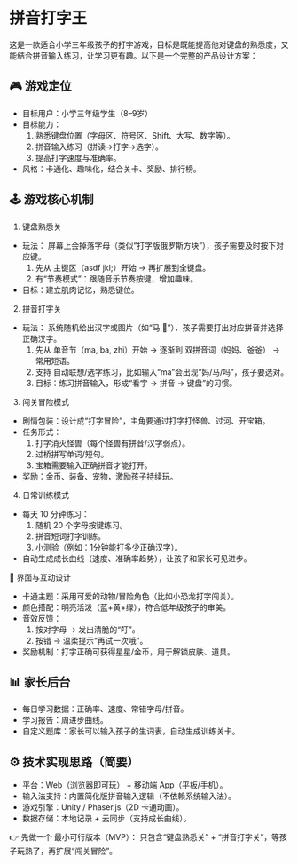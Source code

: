 # 拼音打字王

这是一款适合小学三年级孩子的打字游戏，目标是既能提高他对键盘的熟悉度，又能结合拼音输入练习，让学习更有趣。以下是一个完整的产品设计方案：

## 🎮 游戏定位

- 目标用户：小学三年级学生（8–9岁）
- 目标能力：
    1. 熟悉键盘位置（字母区、符号区、Shift、大写、数字等）。
    2. 拼音输入练习（拼读→打字→选字）。
    3. 提高打字速度与准确率。
- 风格：卡通化、趣味化，结合关卡、奖励、排行榜。

## 🕹️ 游戏核心机制

1. 键盘熟悉关

- 玩法：
    屏幕上会掉落字母（类似“打字版俄罗斯方块”），孩子需要及时按下对应键。
    1. 先从 主键区（asdf jkl;）开始 → 再扩展到全键盘。
    2. 有“节奏模式”：跟随音乐节奏按键，增加趣味。
- 目标：建立肌肉记忆，熟悉键位。

2. 拼音打字关

- 玩法：
    系统随机给出汉字或图片（如“马 🐎”），孩子需要打出对应拼音并选择正确汉字。
    1. 先从 单音节（ma, ba, zhi）开始 → 逐渐到 双拼音词（妈妈、爸爸） → 常用短语。
    2. 支持 自动联想/选字练习，比如输入“ma”会出现“妈/马/吗”，孩子要选对。
    3. 目标：练习拼音输入，形成“看字 → 拼音 → 键盘”的习惯。

3. 闯关冒险模式

- 剧情包装：设计成“打字冒险”，主角要通过打字打怪兽、过河、开宝箱。
- 任务形式：
    1. 打字消灭怪兽（每个怪兽有拼音/汉字弱点）。
    2. 过桥拼写单词/短句。
    3. 宝箱需要输入正确拼音才能打开。
- 奖励：金币、装备、宠物，激励孩子持续玩。

4. 日常训练模式

- 每天 10 分钟练习：
    1. 随机 20 个字母按键练习。
    2. 拼音短词打字训练。
    3. 小测验（例如：1分钟能打多少正确汉字）。
- 自动生成成长曲线（速度、准确率趋势），让孩子和家长可见进步。

🎨 界面与互动设计

- 卡通主题：采用可爱的动物/冒险角色（比如小恐龙打字闯关）。
- 颜色搭配：明亮活泼（蓝+黄+绿），符合低年级孩子的审美。
- 音效反馈：
    1. 按对字母 → 发出清脆的“叮”。
    2. 按错 → 温柔提示“再试一次哦”。
- 奖励机制：打字正确可获得星星/金币，用于解锁皮肤、道具。

## 📊 家长后台

- 每日学习数据：正确率、速度、常错字母/拼音。
- 学习报告：周进步曲线。
- 自定义题库：家长可以输入孩子的生词表，自动生成训练关卡。

## ⚙️ 技术实现思路（简要）

- 平台：Web（浏览器即可玩） + 移动端 App（平板/手机）。
- 输入法支持：内置简化版拼音输入逻辑（不依赖系统输入法）。
- 游戏引擎：Unity / Phaser.js（2D 卡通动画）。
- 数据存储：本地记录 + 云同步（支持成长曲线）。

👉 先做一个 最小可行版本（MVP）：
只包含“键盘熟悉关” + “拼音打字关”，等孩子玩熟了，再扩展“闯关冒险”。
